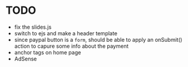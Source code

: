 # TODO

* fix the slides.js
* switch to ejs and make a header template
* since paypal button is a `form`, should be able to apply an onSubmit() action to capure some info about the payment
* anchor tags on home page
* AdSense
